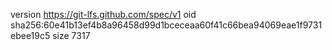 version https://git-lfs.github.com/spec/v1
oid sha256:60e41b13ef4b8a96458d99d1bceceaa60f41c66bea94069eae1f9731ebee19c5
size 7317
